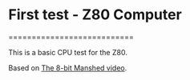 # First test - Z80 Computer

===========================

This is a basic CPU test for the Z80.

Based on [The 8-bit Manshed video](https://www.youtube.com/watch?v=nFIviiwPrLI).
